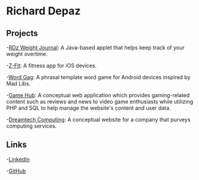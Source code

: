 # Richard Depaz

## Projects
-[RDz Weight Journal](https://github.com/ItsRDz/RDzWeightJournal): A Java-based applet that helps keep track of your weight overtime.

-[Z-Fit](https://github.com/ItsRDz/ZFit): A fitness app for iOS devices.

-[Word Gag](https://github.com/ItsRDz/WordGag): A phrasal template word game for Android devices inspired by Mad Libs.

-[Game Hub](https://github.com/ItsRDz/GameHub): A conceptual web application which provides gaming-related content such as reviews and news to video game enthusiasts while utilizing PHP and SQL to help manage the website's content and user data.

-[Dreamtech Computing](https://github.com/ItsRDz/DreamtechComputing): A conceptual website for a company that purveys computing services.

## Links
-[LinkedIn](https://www.linkedin.com/in/richard-depaz)

-[GitHub](https://github.com/ItsRDz)

<!-- You can use the [editor on GitHub](https://github.com/ItsRDz/itsrdz.github.io/edit/master/README.md) to maintain and preview the content for your website in Markdown files.

Whenever you commit to this repository, GitHub Pages will run [Jekyll](https://jekyllrb.com/) to rebuild the pages in your site, from the content in your Markdown files.

### Markdown

Markdown is a lightweight and easy-to-use syntax for styling your writing. It includes conventions for

```markdown
Syntax highlighted code block

# Header 1
## Header 2
### Header 3

- Bulleted
- List

1. Numbered
2. List

**Bold** and _Italic_ and `Code` text

[Link](url) and ![Image](src)
```

For more details see [GitHub Flavored Markdown](https://guides.github.com/features/mastering-markdown/).

### Jekyll Themes

Your Pages site will use the layout and styles from the Jekyll theme you have selected in your [repository settings](https://github.com/ItsRDz/itsrdz.github.io/settings). The name of this theme is saved in the Jekyll `_config.yml` configuration file.

### Support or Contact

Having trouble with Pages? Check out our [documentation](https://help.github.com/categories/github-pages-basics/) or [contact support](https://github.com/contact) and we’ll help you sort it out. -->
